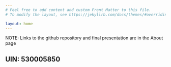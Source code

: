 ```yaml
---
# Feel free to add content and custom Front Matter to this file.
# To modify the layout, see https://jekyllrb.com/docs/themes/#overriding-theme-defaults

layout: home
---
```


NOTE: Links to the github repository and final presentation are in the About page

## UIN: 530005850
